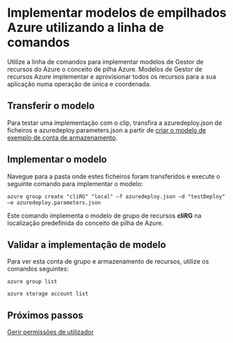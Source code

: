 <properties
    pageTitle="Implementar modelos com a linha de comandos na pilha de Azure | Microsoft Azure"
    description="Saiba como utilizar a interface de linha de comandos em diferentes plataformas (CLI) para implementar modelos de dentro de ClientVM ou depois de utilizar a ligação VPN para ligar à Azure pilha."
    services="azure-stack"
    documentationCenter=""
    authors="heathl17"
    manager="byronr"
    editor=""/>

<tags
    ms.service="azure-stack"
    ms.workload="na"
    ms.tgt_pltfrm="na"
    ms.devlang="na"
    ms.topic="article"
    ms.date="09/26/2016"
    ms.author="helaw"/>

# <a name="deploy-templates-in-azure-stack-using-the-command-line"></a>Implementar modelos de empilhados Azure utilizando a linha de comandos

Utilize a linha de comandos para implementar modelos de Gestor de recursos do Azure o conceito de pilha Azure. Modelos de Gestor de recursos Azure implementar e aprovisionar todos os recursos para a sua aplicação numa operação de única e coordenada.

## <a name="download-template"></a>Transferir o modelo        
Para testar uma implementação com o clip, transfira a azuredeploy.json de ficheiros e azuredeploy.parameters.json a partir de [criar o modelo de exemplo de conta de armazenamento](https://github.com/Azure/AzureStack-QuickStart-Templates/tree/master/101-create-storage-account).

## <a name="deploy-template"></a>Implementar o modelo
Navegue para a pasta onde estes ficheiros foram transferidos e execute o seguinte comando para implementar o modelo:

    azure group create "cliRG" "local" –f azuredeploy.json –d "testDeploy" –e azuredeploy.parameters.json

Este comando implementa o modelo de grupo de recursos **cliRG** na localização predefinida do conceito de pilha de Azure.

## <a name="validate-template-deployment"></a>Validar a implementação de modelo
Para ver esta conta de grupo e armazenamento de recursos, utilize os comandos seguintes:

    azure group list

    azure storage account list

## <a name="next-steps"></a>Próximos passos

[Gerir permissões de utilizador](azure-stack-manage-permissions.md)
